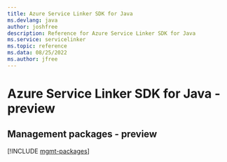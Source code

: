 ```yaml
---
title: Azure Service Linker SDK for Java
ms.devlang: java
author: joshfree
description: Reference for Azure Service Linker SDK for Java
ms.service: servicelinker
ms.topic: reference
ms.data: 08/25/2022
ms.author: jfree
---
```

# Azure Service Linker SDK for Java - preview

## Management packages - preview
[!INCLUDE [mgmt-packages](service-linker-mgmt-index.md)]